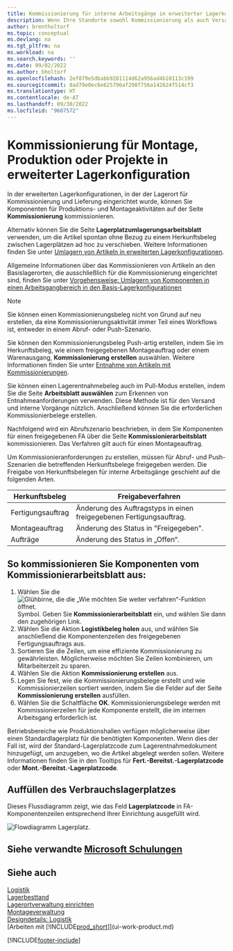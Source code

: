 ```yaml
---
title: Kommissionierung für interne Arbeitsgänge in erweiterter Lagerkonfigurationen
description: Wenn Ihre Standorte sowohl Kommissionierung als auch Versand verwenden, wählen Sie Komponenten für Produktions- und Montageaktivitäten auf der Seite Lagerauswahl aus.
author: brentholtorf
ms.topic: conceptual
ms.devlang: na
ms.tgt_pltfrm: na
ms.workload: na
ms.search.keywords: ''
ms.date: 09/02/2022
ms.author: bholtorf
ms.openlocfilehash: 2ef879e5dbabb9281114d62a956ad4b10113c199
ms.sourcegitcommit: 8ad79e0ec6e625796af298f756a142624f514cf3
ms.translationtype: HT
ms.contentlocale: de-AT
ms.lasthandoff: 09/30/2022
ms.locfileid: "9607572"
---
```

# <a name="pick-for-production-assembly-or-jobs-in-advanced-warehouse-configurations"></a>Kommissionierung für Montage, Produktion oder Projekte in erweiterter Lagerkonfiguration

In der erweiterten Lagerkonfigurationen, in der der Lagerort für Kommissionierung und Lieferung eingerichtet wurde, können Sie Komponenten für Produktions- und Montageaktivitäten auf der Seite **Kommissionierung** kommissionieren.  

Alternativ können Sie die Seite **Lagerplatzumlagerungsarbeitsblatt** verwenden, um die Artikel spontan ohne Bezug zu einem Herkunftsbeleg zwischen Lagerplätzen ad hoc zu verschieben. Weitere Informationen finden Sie unter [Umlagern von Artikeln in erweiterten Lagerkonfigurationen](warehouse-how-to-move-items-in-advanced-warehousing.md).  

Allgemeine Informationen über das Kommissionieren von Artikeln an den Basislagerorten, die ausschließlich für die Kommissionierung eingerichtet sind, finden Sie unter [Vorgehensweise: Umlagern von Komponenten in einen Arbeitsgangbereich in den Basis-Lagerkonfigurationen](warehouse-how-to-move-components-to-an-operation-area-in-basic-warehousing.md)  

> [!NOTE]
> Sie können einen Kommissionierungsbeleg nicht von Grund auf neu erstellen, da eine Kommissionierungsaktivität immer Teil eines Workflows ist, entweder in einem Abruf- oder Push-Szenario.  

Sie können den Kommissionierungsbeleg Push-artig erstellen, indem Sie im Herkunftsbeleg, wie einem freigegebenen Montageauftrag oder einem Warenausgang, **Kommissionierung erstellen** auswählen. Weitere Informationen finden Sie unter [Entnahme von Artikeln mit Kommissionierungen](warehouse-how-to-pick-items-for-warehouse-shipment.md).  

Sie können einen Lagerentnahmebeleg auch im Pull-Modus erstellen, indem Sie die Seite **Arbeitsblatt auswählen** zum Erkennen von Entnahmeanforderungen verwenden. Diese Methode ist für den Versand und interne Vorgänge nützlich. Anschließend können Sie die erforderlichen Kommissionierbelege erstellen.  

Nachfolgend wird ein Abrufszenario beschrieben, in dem Sie Komponenten für einen freigegebenen FA über die Seite **Kommissionierarbeitsblatt** kommissionieren. Das Verfahren gilt auch für einen Montageauftrag.  

Um Kommissionieranforderungen zu erstellen, müssen für Abruf- und Push-Szenarien die betreffenden Herkunftsbelege freigegeben werden. Die Freigabe von Herkunftsbelegen für interne Arbeitsgänge geschieht auf die folgenden Arten.  

|Herkunftsbeleg|Freigabeverfahren|  
|---------------------|--------------------|  
|Fertigungsauftrag|Änderung des Auftragstyps in einen freigegebenen Fertigungsauftrag.|  
|Montageauftrag|Änderung des Status in "Freigegeben".|
|Aufträge | Änderung des Status in „Offen“.|  

## <a name="to-pick-components-using-the-pick-worksheet"></a>So kommissionieren Sie Komponenten vom Kommissionierarbeitsblatt aus:

1. Wählen Sie die ![Glühbirne, die die „Wie möchten Sie weiter verfahren“-Funktion öffnet.](media/ui-search/search_small.png "Tell me-Funktion") Symbol. Geben Sie **Kommissionierarbeitsblatt** ein, und wählen Sie dann den zugehörigen Link.  
2. Wählen Sie die Aktion **Logistikbeleg holen** aus, und wählen Sie anschließend die Komponentenzeilen des freigegebenen Fertigungsauftrags aus.  
3. Sortieren Sie die Zeilen, um eine effiziente Kommissionierung zu gewährleisten. Möglicherweise möchten Sie Zeilen kombinieren, um Mitarbeiterzeit zu sparen.  
4. Wählen Sie die Aktion **Kommissionierung erstellen** aus.  
5. Legen Sie fest, wie die Kommissionierungsbelege erstellt und wie Kommissionierzeilen sortiert werden, indem Sie die Felder auf der Seite **Kommissionierung erstellen** ausfüllen.  
6. Wählen Sie die Schaltfläche **OK**. Kommissionierungsbelege werden mit Kommissionierzeilen für jede Komponente erstellt, die im internen Arbeitsgang erforderlich ist.  

Betriebsbereiche wie Produktionshallen verfügen möglicherweise über einen Standardlagerplatz für die benötigten Komponenten. Wenn dies der Fall ist, wird der Standard-Lagerplatzcode zum Lagerentnahmedokument hinzugefügt, um anzugeben, wo die Artikel abgelegt werden sollen. Weitere Informationen finden Sie in den Tooltips für **Fert.-Bereitst.-Lagerplatzcode** oder **Mont.-Bereitst.-Lagerplatzcode**.

## <a name="filling-the-consumption-bin"></a>Auffüllen des Verbrauchslagerplatzes

Dieses Flussdiagramm zeigt, wie das Feld **Lagerplatzcode** in FA-Komponentenzeilen entsprechend Ihrer Einrichtung ausgefüllt wird.

![Flowdiagramm Lagerplatz.](media/binflow.png "BinFlow")  

## <a name="see-related-microsoft-training"></a>Siehe verwandte [Microsoft Schulungen](/training/paths/pick-ship-items-business-central/)

## <a name="see-also"></a>Siehe auch 

[Logistik](warehouse-manage-warehouse.md)  
[Lagerbesttand](inventory-manage-inventory.md)  
[Lagerortverwaltung einrichten](warehouse-setup-warehouse.md)  
[Montageverwaltung](assembly-assemble-items.md)  
[Designdetails: Logistik](design-details-warehouse-management.md)  
[Arbeiten mit [!INCLUDE[prod_short](includes/prod_short.md)]](ui-work-product.md)


[!INCLUDE[footer-include](includes/footer-banner.md)]

